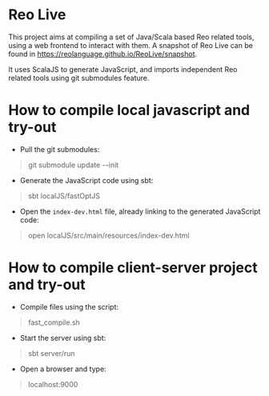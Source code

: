 Reo Live
========================

This project aims at compiling a set of Java/Scala based Reo related tools, using a web frontend to interact with them.
A snapshot of Reo Live can be found in https://reolanguage.github.io/ReoLive/snapshot. 

It uses ScalaJS to generate JavaScript, and imports independent Reo related tools using git submodules feature.


How to compile local javascript and try-out
==============
* Pull the git submodules:

> git submodule update --init

* Generate the JavaScript code using sbt:

> sbt localJS/fastOptJS

* Open the `index-dev.html` file, already linking to the generated JavaScript code:

> open localJS/src/main/resources/index-dev.html

How to compile client-server project and try-out
==============

* Compile files using the script:

> fast_compile.sh

* Start the server using sbt:

> sbt server/run

* Open a browser and type:

> localhost:9000



